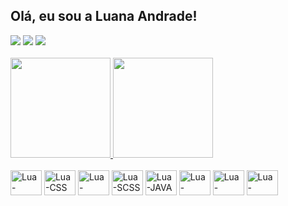 ## Olá, eu sou a Luana Andrade!

<div> 
  <a href = "mailto:3luanaandrade@gmail.com"><img src="https://img.shields.io/badge/Gmail-D14836?style=for-the-badge&logo=gmail&logoColor=white" target="_blank"></a>
  <a href="https://www.linkedin.com/in/luana-andrade-/" target="_blank"><img src="https://img.shields.io/badge/-LinkedIn-%230077B5?style=for-the-badge&logo=linkedin&logoColor=white" target="_blank"></a> 
  <a href = "https://wa.me/11948415694"><img src="https://img.shields.io/badge/WhatsApp-25D366?style=for-the-badge&logo=whatsapp&logoColor=white" target="_blank"></a>
</div>

<div><br>
  <a href="https://github.com/lua-a">
  <img height="160em" src="https://github-readme-stats.vercel.app/api?username=lua-          a&show_icons=true&theme=dracula&include_all_commits=true&count_private=true&title_color=D943FF"/>
  <img height="160em" src="https://github-readme-stats.vercel.app/api/top-langs/?username=lua-a&layout=compact&langs_count=7&theme=dracula&title_color=D943FF"/></a>
</div>

<div><br>
     <img  alt="Lua-HTML" height="40" width="50" src="https://cdn.jsdelivr.net/gh/devicons/devicon/icons/html5/html5-original.svg" />
     <img  alt="Lua-CSS" height="40" width="50" src="https://cdn.jsdelivr.net/gh/devicons/devicon/icons/css3/css3-original.svg" />  
     <img  alt="Lua-JAVASCRIPT" height="40" width="50" src="https://cdn.jsdelivr.net/gh/devicons/devicon/icons/javascript/javascript-original.svg" /> 
     <img  alt="Lua-SCSS" height="40" width="50" src="https://cdn.jsdelivr.net/gh/devicons/devicon/icons/sass/sass-original.svg" />    
     <img  alt="Lua-JAVA" height="40" width="50" src="https://cdn.jsdelivr.net/gh/devicons/devicon/icons/java/java-original.svg" /> 
     <img  alt="Lua-REACT" height="40" width="50" src="https://cdn.jsdelivr.net/gh/devicons/devicon/icons/react/react-original.svg" /> 
     <img  alt="Lua-NODE" height="40" width="50" src="https://cdn.jsdelivr.net/gh/devicons/devicon/icons/nodejs/nodejs-original.svg" />
     <img  alt="Lua-PYTHON" height="40" width="50" src="https://cdn.jsdelivr.net/gh/devicons/devicon/icons/python/python-original.svg" />          
</div>
